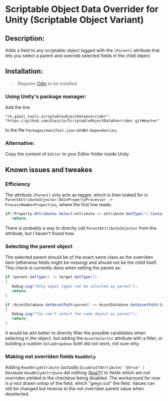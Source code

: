 # Scriptable Object Data Overrider for Unity (Scriptable Object Variant)
## Description:
Adds a field to any scriptable object tagged with the `[Parent]` attribute that lets you select a parent and override selected fields in the child object.

## Installation:
> Requires [Odin](odininspector.com/) to be installed
### Using Unity's package manager:
Add the line
```
"ch.giezi.tools.scriptableobjectdataoverrider": "https://github.com/GieziJo/ScriptableObjectDataOverrider.git#master"
```
to the file `Packages/manifest.json` under `dependencies`.

### Alternative:
Copy the content of `Editor` to your Editor folder inside Unity.

## Known issues and tweakes
### Efficiency
The attribute `[Parent]` only acts as tagger, which is then looked for in `ParentAttributeInjector:OdinPropertyProcessor -> ProcessMemberProperties`, where the first line reads:
 ```csharp
 if(!Property.Attributes.Select(attribute => attribute.GetType()).Contains(typeof(ParentAttribute)))
    return;
 ```
There is probably a way to direclty call `ParentAttributeInjector` from the attribute, but I haven't found how.

### Selecting the parent object
The selected parent should be of the exact same class as the overriden item (otherwise fields might be missing) and should not be the child itself.
This check is currently done when setting the parent as:
 ```csharp
if (parent.GetType() != target.GetType())
{
    Debug.Log("Only equal types can be selected as parent");
    return;
}

if (AssetDatabase.GetAssetPath(parent) == AssetDatabase.GetAssetPath(target))
{
    Debug.Log("You can't select the same object as parent");
    return;
}
 ```
It would be alot better to directly filter the possible candidates when selecting in the object, but adding the `AssetSelector` attribute with a filter, or building a custom `ValueDropdown` both did not work, not sure why.

### Making not overriden fields `ReadOnly`
Adding `ReadOnlyAttribute` (_actually `DisableIfAttribute( "@true" )` because `ReadOnlyAttribute` did nothing ([bug?](https://bitbucket.org/sirenix/odin-inspector/issues/747/in-odinpropertyprocessor))_) to fields which are not overriden yielded in the checkbox being disabled. The workaround for now is a rect drawn ontop of the field, which "greys out" the field. Values can still be changed but reverse to the not overriden parent value when deselected.